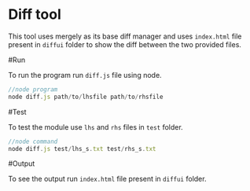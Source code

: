Diff tool
===

This tool uses mergely as its base diff manager and uses `index.html` file present in `diffui` folder to show the diff between the two provided files.

#Run

To run the program run `diff.js` file using node.

```js
//node program
node diff.js path/to/lhsfile path/to/rhsfile
```
#Test

To test the module use `lhs` and `rhs` files in `test` folder.

```js
//node command
node diff.js test/lhs_s.txt test/rhs_s.txt
```
#Output

To see the output run `index.html` file present in `diffui` folder.
